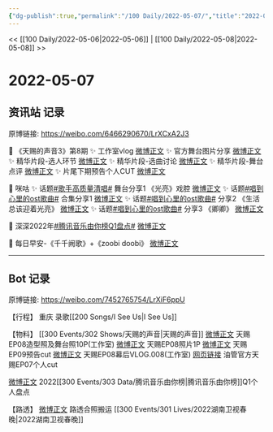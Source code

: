 ```yaml
---
{"dg-publish":true,"permalink":"/100 Daily/2022-05-07/","title":"2022-05-07","created":"2022-12-04T16:36:12.000+08:00","updated":"2023-04-11T14:46:34.000+08:00"}
---
```



<< [[100 Daily/2022-05-06\|2022-05-06]] | [[100 Daily/2022-05-08\|2022-05-08]] >>

# 2022-05-07

## 资讯站 记录

原博链接: https://weibo.com/6466290670/LrXCxA2J3

💫 《天赐的声音3》第8期
✨ 工作室vlog [微博正文](https://m.weibo.cn/6466290670/4766637897288512)
✨ 官方舞台图片分享 [微博正文](https://m.weibo.cn/6466290670/4766499384592434)
✨ 精华片段-选人环节 [微博正文](https://m.weibo.cn/6466290670/4766471056526870)
✨ 精华片段-选曲讨论 [微博正文](https://m.weibo.cn/6466290670/4766465783760599)
✨ 精华片段-舞台点评 [微博正文](https://m.weibo.cn/6466290670/4766468577429248)
✨ 片尾下期预告个人CUT [微博正文](https://m.weibo.cn/6466290670/4766464835322969)

💫 咪咕
✨ 话题[#歌手高质量清唱#](https://s.weibo.com/weibo?q=%23%E6%AD%8C%E6%89%8B%E9%AB%98%E8%B4%A8%E9%87%8F%E6%B8%85%E5%94%B1%23) 舞台分享1
《光亮》戏腔 [微博正文](https://m.weibo.cn/6466290670/4766533580752394)
✨ 话题[#唱到心里的ost歌曲#](https://s.weibo.com/weibo?q=%23%E5%94%B1%E5%88%B0%E5%BF%83%E9%87%8C%E7%9A%84ost%E6%AD%8C%E6%9B%B2%23) 合集分享1
[微博正文](https://m.weibo.cn/6466290670/4766564581117130)
✨ 话题[#唱到心里的ost歌曲#](https://s.weibo.com/weibo?q=%23%E5%94%B1%E5%88%B0%E5%BF%83%E9%87%8C%E7%9A%84ost%E6%AD%8C%E6%9B%B2%23) 分享2
《生活总该迎着光亮》 [微博正文](https://m.weibo.cn/6466290670/4766564857940386)
✨ 话题[#唱到心里的ost歌曲#](https://s.weibo.com/weibo?q=%23%E5%94%B1%E5%88%B0%E5%BF%83%E9%87%8C%E7%9A%84ost%E6%AD%8C%E6%9B%B2%23) 分享3
《卿卿》 [微博正文](https://m.weibo.cn/6466290670/4766578396104157)

💫 深深2022年[#腾讯音乐由你榜Q1盘点#](https://s.weibo.com/weibo?q=%23%E8%85%BE%E8%AE%AF%E9%9F%B3%E4%B9%90%E7%94%B1%E4%BD%A0%E6%A6%9CQ1%E7%9B%98%E7%82%B9%23)
[微博正文](https://m.weibo.cn/6466290670/4766609920760082)

💫 每日早安-《千千阙歌》+《zoobi doobi》
[微博正文](https://m.weibo.cn/6466290670/4766426843317321)

---
## Bot 记录

原博链接: https://weibo.com/7452765754/LrXiF6ppU

【行程】
重庆 录歌[[200 Songs/I See Us\|I See Us]]

【物料】
[[300 Events/302 Shows/天赐的声音\|天赐的声音]]
[微博正文](https://m.weibo.cn/7478855230/4766281595358319) 天赐EP08造型照及舞台照10P(工作室)
[微博正文](https://m.weibo.cn/1315706994/4766489866931782) 天赐EP08照片1P
[微博正文](https://m.weibo.cn/6466290670/4766464835322969) 天赐EP09预告cut
[微博正文](https://m.weibo.cn/7478855230/4766637460295430) 天赐EP08幕后VLOG.008(工作室)
[网页链接](https://weibo.cn/sinaurl?u=https%3A%2F%2Fyoutu.be%2FD-O3qtEorUg) 油管官方天赐EP07个人cut

[微博正文](https://m.weibo.cn/6733257358/4766507513152991) 2022[[300 Events/303 Data/腾讯音乐由你榜\|腾讯音乐由你榜]]Q1个人盘点

【路透】
[微博正文](https://m.weibo.cn/7409736535/4765380180443843) 路透合照搬运 [[300 Events/301 Lives/2022湖南卫视春晚\|2022湖南卫视春晚]]
